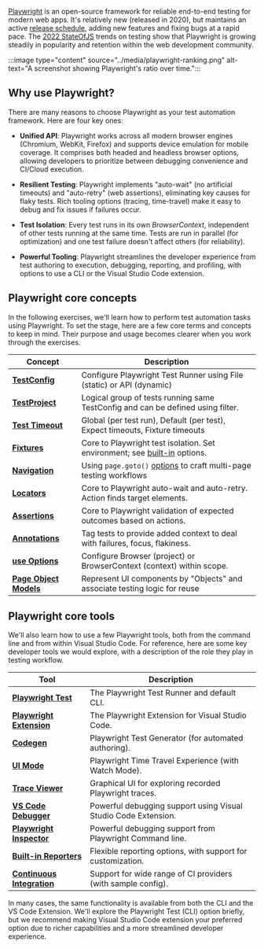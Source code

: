 [Playwright](https://playwright.dev/) is an open-source framework for reliable end-to-end testing for modern web apps. It's relatively new (released in 2020), but maintains an active [release schedule](https://playwright.dev/docs/release-notes), adding new features and fixing bugs at a rapid pace. The [2022 StateOfJS](https://2022.stateofjs.com/en-US/libraries/testing/) trends on testing show that Playwright is growing steadily in popularity and retention within the web development community.

:::image type="content" source="../media/playwright-ranking.png" alt-text="A screenshot showing Playwright's ratio over time.":::

## Why use Playwright?

There are many reasons to choose Playwright as your test automation framework. Here are four key ones:

- **Unified API**: Playwright works across all modern browser engines (Chromium, WebKit, Firefox) and supports device emulation for mobile coverage. It comprises both headed and headless browser options, allowing developers to prioritize between debugging convenience and CI/Cloud execution.

- **Resilient Testing**: Playwright implements "auto-wait" (no artificial timeouts) and "auto-retry" (web assertions), eliminating key causes for flaky tests. Rich tooling options (tracing, time-travel) make it easy to debug and fix issues if failures occur.

- **Test Isolation**: Every test runs in its own *BrowserContext*, independent of other tests running at the same time. Tests are run in parallel (for optimization) and one test failure doesn't affect others (for reliability).

- **Powerful Tooling**: Playwright streamlines the developer experience from test authoring to execution, debugging, reporting, and profiling, with options to use a CLI or the Visual Studio Code extension.

## Playwright core concepts

In the following exercises, we'll learn how to perform test automation tasks using Playwright. To set the stage, here are a few core terms and concepts to keep in mind. Their purpose and usage becomes clearer when you work through the exercises.

| **Concept** | **Description** |
|---|---|
| [**TestConfig**](https://playwright.dev/docs/api/class-testconfig) | Configure Playwright Test Runner using File (static) or API (dynamic) |
| [**TestProject**](https://playwright.dev/docs/test-projects) | Logical group of tests running same TestConfig and can be defined using filter. |
| [**Test Timeout**](https://playwright.dev/docs/test-timeouts) | Global (per test run), Default (per test), Expect timeouts, Fixture timeouts |
| [**Fixtures**](https://playwright.dev/docs/test-fixtures) | Core to Playwright test isolation. Set environment; see [built-in](https://playwright.dev/docs/test-fixtures#built-in-fixtures) options. |
| [**Navigation**](https://playwright.dev/docs/writing-tests) | Using `page.goto()` [options](https://playwright.dev/docs/api/class-page#page-goto) to craft multi-page testing workflows |
| [**Locators**](https://playwright.dev/docs/locators) | Core to Playwright auto-wait and auto-retry. Action finds target elements. |
| [**Assertions**](https://playwright.dev/docs/test-assertions) | Core to Playwright validation of expected outcomes based on actions. |
| [**Annotations**](https://playwright.dev/docs/test-annotations) | Tag tests to provide added context to deal with failures, focus, flakiness. |
| [**use Options**](https://playwright.dev/docs/test-use-options) | Configure Browser (project) or BrowserContext (context) within scope. |
| [**Page Object Models**](https://playwright.dev/docs/pom) | Represent UI components by "Objects" and associate testing logic for reuse |

## Playwright core tools

We'll also learn how to use a few Playwright tools, both from the command line and from within Visual Studio Code. For reference, here are some key developer tools we would explore, with a description of the role they play in testing workflow.

| **Tool** | **Description** |
|---|---|
| [**Playwright Test**](https://playwright.dev/docs/test-cli) | The Playwright Test Runner and default CLI. |
| [**Playwright Extension**](https://playwright.dev/docs/getting-started-vscode) | The Playwright Extension for Visual Studio Code. |
| [**Codegen**](https://playwright.dev/docs/codegen-intro) | Playwright Test Generator (for automated authoring). |
| [**UI Mode**](https://playwright.dev/docs/test-ui-mode) | Playwright Time Travel Experience (with Watch Mode). |
| [**Trace Viewer**](https://playwright.dev/docs/trace-viewer-intro) | Graphical UI for exploring recorded Playwright traces. |
| [**VS Code Debugger**](https://playwright.dev/docs/debug#vs-code-debugger) | Powerful debugging support using Visual Studio Code Extension. |
| [**Playwright Inspector**](https://playwright.dev/docs/debug#playwright-inspector) | Powerful debugging support from Playwright Command line. |
| [**Built-in Reporters**](https://playwright.dev/docs/test-reporters) | Flexible reporting options, with support for customization. |
| [**Continuous Integration**](https://playwright.dev/docs/ci) | Support for wide range of CI providers (with sample config). |

In many cases, the same functionality is available from both the CLI and the VS Code Extension. We'll explore the Playwright Test (CLI) option briefly, but we recommend making Visual Studio Code extension your preferred option due to richer capabilities and a more streamlined developer experience.
